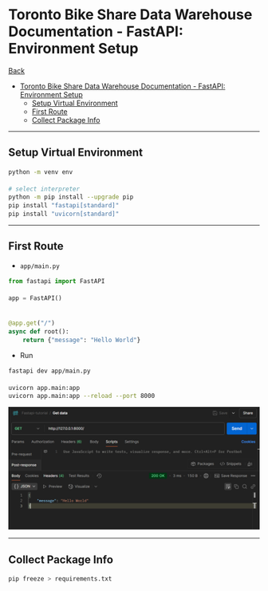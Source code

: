 # Toronto Bike Share Data Warehouse Documentation - FastAPI: Environment Setup

[Back](../../../README.md)

- [Toronto Bike Share Data Warehouse Documentation - FastAPI: Environment Setup](#toronto-bike-share-data-warehouse-documentation---fastapi-environment-setup)
  - [Setup Virtual Environment](#setup-virtual-environment)
  - [First Route](#first-route)
  - [Collect Package Info](#collect-package-info)

---

## Setup Virtual Environment

```sh
python -m venv env

# select interpreter
python -m pip install --upgrade pip
pip install "fastapi[standard]"
pip install "uvicorn[standard]"
```

---

## First Route

- `app/main.py`

```py
from fastapi import FastAPI

app = FastAPI()


@app.get("/")
async def root():
    return {"message": "Hello World"}
```

- Run

```sh
fastapi dev app/main.py

uvicorn app.main:app
uvicorn app.main:app --reload --port 8000
```

![pic](./pic/setup_env.png)

---

## Collect Package Info

```sh
pip freeze > requirements.txt
```